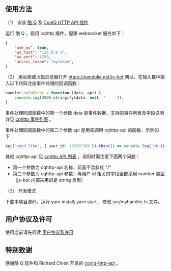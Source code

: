 使用方法
------------

（1） 安装 [酷 Q](https://cqp.cc/) 及 [CoolQ HTTP API 插件](https://github.com/richardchien/coolq-http-api)

运行 酷 Q ，启用 cqhttp 插件，配置 websocket 服务如下：

```json
{
    "use_ws": true,
    "ws_host": "127.0.0.1",
    "ws_port": 6700,
    "access_token": "mytoken",
}
```

（2） 用谷歌或火狐浏览器打开 https://pandolia.net/js-bot 网址，在输入框中输入以下代码注册事件处理的回调函数：

```typescript
handler.onCqEvent = function (data, api) {
    console.log(JSON.stringify(data, null, '    '));
}
```

事件处理回调函数中的第一个参数 data 是事件数据，支持的事件列表及字段说明详见 [cqhttp 事件列表](https://cqhttp.cc/docs/4.12/#/Post?id=%E4%BA%8B%E4%BB%B6%E5%88%97%E8%A1%A8) 。

事件处理回调函数中的第二个参数 api 是用来调用 cqhttp-api 的函数，示例如下：

```typescript
api('send_like', { user_id: 158297369 }).then(() => console.log('ok'));
```

其他 cqhttp-api 见 [cqhttp API 列表](https://cqhttp.cc/docs/4.12/#/API?id=api-%E5%88%97%E8%A1%A8) ，调用时需注意下面两个问题：

* 第一个参数为 cqhttp-api 名称，前面不含斜杠 "/"
* 第二个参数为 cqhttp-api 参数，与用户 id 相关的字段全部采用 number 类型（js-bot 内部采用的是 string 类型）

（3） 开发模式

下载本项目源码，运行 yarn install; yarn start ，修改 src/myhandler.ts 文件。

用户协议及许可
---------------

使用之前请先阅读 [用户协议及许可](./LISENCE)

特别致谢
--------------

感谢酷 Q 软件和 Richard Chien 开发的 [coolq-http-api](https://github.com/richardchien/coolq-http-api) 。